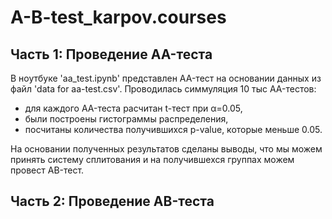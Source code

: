 # A-B-test_karpov.courses

## Часть 1: Проведение AA-теста

В ноутбуке 'aa_test.ipynb' представлен AA-тест на основании данных из файл 'data for aa-test.csv'. 
Проводилась симмуляция 10 тыс AA-тестов:
- для каждого AA-теста расчитан t-тест при α=0.05,
- были построены гистограммы распределения, 
- посчитаны количества получившихся p-value, которые меньше 0.05. 

На основании полученных результатов сделаны выводы, что мы можем принять систему сплитования и на получившехся группах можем провест AB-тест.

## Часть 2: Проведение AB-теста
